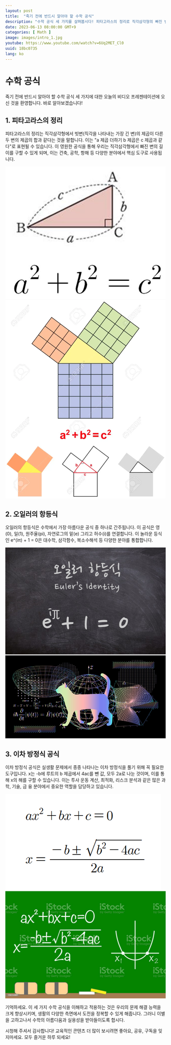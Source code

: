 ```yaml
---
layout: post
title:  "죽기 전에 반드시 알아야 할 수학 공식"
description: "수학 공식 세 가지를 살펴봅시다! 피타고라스의 정리로 직각삼각형의 빠진 변 길이를 구하고, 오일러의 항등식으로 수학의 아름다움과 통합을 이해해봅시다. 또한 이차 방정식 공식으로 다양한 분야에서 중요한 역할을 수행하는 방법을 알아봅시다. 수학의 매력과 실용성을 느껴보세요! #수학 #피타고라스의정리 #오일러의항등식 #이차방정식공식 #수학공부 #수학의아름다움 #수학적인공식 #수학능력발전"
date: 2023-06-13 08:00:00 GMT+9
categories: [ Math ]
image: images/intro_1.jpg
youtube: https://www.youtube.com/watch?v=6Uq2MET_Cl0
uuid: 18bc0735
lang: ko
---
```


# 수학 공식

죽기 전에 반드시 알아야 할 수학 공식 세 가지에 대한 오늘의 비디오 프레젠테이션에 오신 것을 환영합니다. 바로 알아보겠습니다!

## 1. 피타고라스의 정리

피타고라스의 정리는 직각삼각형에서 빗변(직각을 나타내는 가장 긴 변)의 제곱이 다른 두 변의 제곱의 합과 같다는 것을 말합니다. 이는 "a 제곱 더하기 b 제곱은 c 제곱과 같다"로 표현될 수 있습니다. 이 영원한 공식을 통해 우리는 직각삼각형에서 빠진 변의 길이를 구할 수 있게 되며, 이는 건축, 공학, 항해 등 다양한 분야에서 핵심 도구로 사용됩니다.

![1_1.jpg](images/1_1.png)
![1_2.webp](images/1_2.webp)

## 2. 오일러의 항등식

오일러의 항등식은 수학에서 가장 아름다운 공식 중 하나로 간주됩니다. 이 공식은 영(0), 일(1), 원주율(pi), 자연로그의 밑(e) 그리고 허수(i)를 연결합니다. 이 놀라운 등식인 e^(iπ) + 1 = 0은 대수학, 삼각함수, 복소수해석 등 다양한 분야를 통합합니다.

![2_1.jpg](images/2_1.jpg)
![2_2.jpg](images/2_2.jpg)

## 3. 이차 방정식 공식

이차 방정식 공식은 실생활 문제에서 종종 나타나는 이차 방정식을 풀기 위해 꼭 필요한 도구입니다. x는 -b에 루트의 b 제곱에서 4ac를 뺀 값, 모두 2a로 나눈 것이며, 이를 통해 x의 해를 구할 수 있습니다. 이는 투사 운동 계산, 최적화, 리스크 분석과 같은 많은 과학, 기술, 금 융 분야에서 중요한 역할을 담당하고 있습니다.

![3_1.png](images/3_1.png)
![3_2.jpg](images/3_2.jpg)

기억하세요. 이 세 가지 수학 공식을 이해하고 적용하는 것은 우리의 문제 해결 능력을 크게 향상시키며, 생활의 다양한 측면에서 도전을 정복할 수 있게 해줍니다. 그러니 이별을 고하고나서 수학의 아름다움과 실용성을 받아들이도록 합시다.

시청해 주셔서 감사합니다! 교육적인 콘텐츠 더 많이 보시려면 좋아요, 공유, 구독을 잊지마세요. 모두 즐거운 하루 되세요!